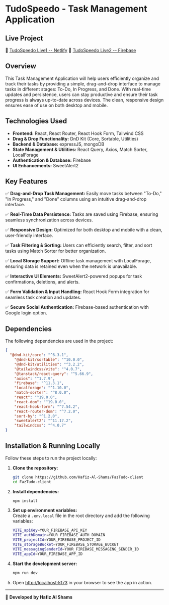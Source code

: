 # TudoSpeedo - Task Management Application

## Live Project  
🔗 [TudoSpeedo Live1 -- Netlify](https://tudospeedo.netlify.app/)
🔗 [TudoSpeedo Live2 -- Firebase](https://faztudo-8a1ba.web.app/)

## Overview  
This Task Management Application will help users efficiently organize and track their tasks by providing a simple, drag-and-drop interface to manage tasks in different stages: To-Do, In Progress, and Done. With real-time updates and persistence, users can stay productive and ensure their task progress is always up-to-date across devices. The clean, responsive design ensures ease of use on both desktop and mobile.

## Technologies Used  
- **Frontend:** React, React Router, React Hook Form, Tailwind CSS
- **Drag & Drop Functionality:** DnD Kit (Core, Sortable, Utilities)
- **Backend & Database:** expressJS, mongoDB
- **State Management & Utilities:** React Query, Axios, Match Sorter, LocalForage
- **Authentication & Database:** Firebase
- **UI Enhancements:** SweetAlert2

## Key Features  
✅ **Drag-and-Drop Task Management:**  Easily move tasks between "To-Do," "In Progress," and "Done" columns using an intuitive drag-and-drop interface.  

✅ **Real-Time Data Persistence:** Tasks are saved using Firebase, ensuring seamless synchronization across devices.

✅ **Responsive Design:** Optimized for both desktop and mobile with a clean, user-friendly interface.

✅ **Task Filtering & Sorting:** Users can efficiently search, filter, and sort tasks using Match Sorter for better organization.

✅ **Local Storage Support:** Offline task management with LocalForage, ensuring data is retained even when the network is unavailable.

✅ **Interactive UI Elements:** SweetAlert2-powered popups for task confirmations, deletions, and alerts.

✅ **Form Validation & Input Handling:** React Hook Form integration for seamless task creation and updates.

✅ **Secure Social Authentication:** Firebase-based authentication with Google login option.


## Dependencies  
The following dependencies are used in the project:  

```json
{
  "@dnd-kit/core": "^6.3.1",
    "@dnd-kit/sortable": "^10.0.0",
    "@dnd-kit/utilities": "^3.2.2",
    "@tailwindcss/vite": "^4.0.7",
    "@tanstack/react-query": "^5.66.9",
    "axios": "^1.7.9",
    "firebase": "^11.3.1",
    "localforage": "^1.10.0",
    "match-sorter": "^8.0.0",
    "react": "^19.0.0",
    "react-dom": "^19.0.0",
    "react-hook-form": "^7.54.2",
    "react-router-dom": "^7.2.0",
    "sort-by": "^1.2.0",
    "sweetalert2": "^11.17.2",
    "tailwindcss": "^4.0.7"
}
```

## Installation & Running Locally  
Follow these steps to run the project locally:

1. **Clone the repository:**  
   ```sh
   git clone https://github.com/Hafiz-Al-Shams/FazTudo-client
   cd FazTudo-client
   ```

2. **Install dependencies:**  
   ```sh
   npm install
   ```

3. **Set up environment variables:**  
   Create a `.env.local` file in the root directory and add the following variables:

   ```sh
   VITE_apiKey=YOUR_FIREBASE_API_KEY
   VITE_authDomain=YOUR_FIREBASE_AUTH_DOMAIN
   VITE_projectId=YOUR_FIREBASE_PROJECT_ID
   VITE_storageBucket=YOUR_FIREBASE_STORAGE_BUCKET
   VITE_messagingSenderId=YOUR_FIREBASE_MESSAGING_SENDER_ID
   VITE_appId=YOUR_FIREBASE_APP_ID
   ```

4. **Start the development server:**  
   ```sh
   npm run dev
   ```

5. Open [http://localhost:5173](http://localhost:5173) in your browser to see the app in action.


---

🚀 **Developed by Hafiz Al Shams**

